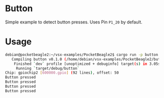 # Button

Simple example to detect button presses. Uses Pin `P1_20` by default.

# Usage

```sh
debian@pocketbeagle2:~/vsx-examples/PocketBeagle2$ cargo run -p button
   Compiling button v0.1.0 (/home/debian/vsx-examples/PocketBeagle2/button)
    Finished `dev` profile [unoptimized + debuginfo] target(s) in 3.05s
     Running `target/debug/button`
Chip: gpiochip2 [600000.gpio] (92 lines), offset: 50
Button pressed
Button pressed
Button pressed
Button pressed
```
